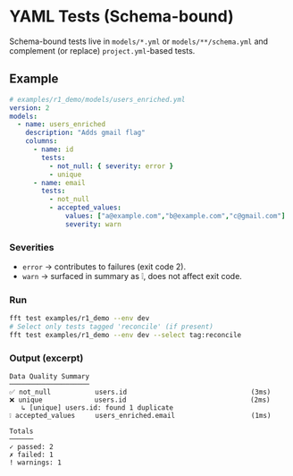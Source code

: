 # YAML Tests (Schema-bound)

Schema-bound tests live in `models/*.yml` or `models/**/schema.yml` and complement (or replace) `project.yml`-based tests.

## Example

```yaml
# examples/r1_demo/models/users_enriched.yml
version: 2
models:
  - name: users_enriched
    description: "Adds gmail flag"
    columns:
      - name: id
        tests:
          - not_null: { severity: error }
          - unique
      - name: email
        tests:
          - not_null
          - accepted_values:
              values: ["a@example.com","b@example.com","c@gmail.com"]
              severity: warn
````

### Severities

* `error` → contributes to failures (exit code 2).
* `warn` → surfaced in summary as ❕, does not affect exit code.

### Run

```bash
fft test examples/r1_demo --env dev
# Select only tests tagged 'reconcile' (if present)
fft test examples/r1_demo --env dev --select tag:reconcile
```

### Output (excerpt)

```
Data Quality Summary
────────────────────
✅ not_null           users.id                               (3ms)
❌ unique             users.id                               (2ms)
   ↳ [unique] users.id: found 1 duplicate
❕ accepted_values     users_enriched.email                   (1ms)

Totals
──────
✓ passed: 2
✗ failed: 1
! warnings: 1
```